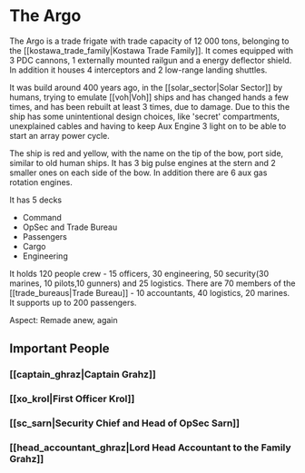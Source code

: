 # The Argo
The Argo is a trade frigate with trade capacity of 12 000 tons, belonging to the [[kostawa_trade_family|Kostawa Trade Family]]. It comes equipped with 3 PDC cannons, 1 externally mounted railgun and a energy deflector shield. In addition it houses 4 interceptors and 2 low-range landing shuttles. 

It was build around 400 years ago, in the [[solar_sector|Solar Sector]] by humans, trying to emulate [[voh|Voh]] ships and has changed hands a few times, and has been rebuilt at least 3 times, due to damage. Due to this the ship has some unintentional design choices, like 'secret' compartments, unexplained cables and having to keep Aux Engine 3 light on to be able to start an array power cycle.

The ship is red and yellow, with the name on the tip of the bow, port side, similar to old human ships. It has 3 big pulse engines at the stern and 2 smaller ones on each side of the bow. In addition there are 6 aux gas rotation engines. 

It has 5 decks
* Command
* OpSec and Trade Bureau 
* Passengers
* Cargo
* Engineering

It holds 120 people crew - 15 officers, 30 engineering, 50 security(30 marines, 10 pilots,10 gunners) and 25 logistics.
There are 70 members of the [[trade_bureaus|Trade Bureau]] - 10 accountants, 40 logistics, 20 marines.
It supports up to 200 passengers.

Aspect: Remade anew, again

## Important People

### [[captain_ghraz|Captain Grahz]]
### [[xo_krol|First Officer Krol]]
### [[sc_sarn|Security Chief and Head of OpSec Sarn]]
### [[head_accountant_ghraz|Lord Head Accountant to the Family Grahz]]